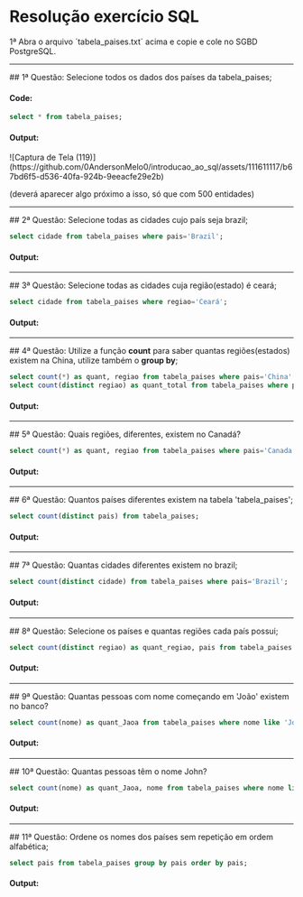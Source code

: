 # Resolução exercício SQL

1ª Abra o arquivo ´tabela_paises.txt´ acima e copie e cole no SGBD PostgreSQL.
<hr>
## 1ª Questão:
Selecione todos os dados dos países da tabela_paises;

<h4>Code:</h4>

```sql
select * from tabela_paises;
```
<h4>Output:</h4>
![Captura de Tela (119)](https://github.com/0AndersonMelo0/introducao_ao_sql/assets/111611117/b67bd6f5-d536-40fa-924b-9eeacfe29e2b)

(deverá aparecer algo próximo a isso, só que com 500 entidades)

<hr>
## 2ª Questão:
Selecione todas as cidades cujo país seja brazil;

```sql
select cidade from tabela_paises where pais='Brazil';
```
<h4>Output:</h4>

<hr>
## 3ª Questão:
Selecione todas as cidades cuja região(estado) é ceará;

```sql
select cidade from tabela_paises where regiao='Ceará';
```
<h4>Output:</h4>

<hr>
## 4ª Questão:
Utilize a função <b>count</b> para saber quantas regiões(estados) existem na China,
utilize também o <b>group by</b>;

```sql
select count(*) as quant, regiao from tabela_paises where pais='China' group by regiao;
select count(distinct regiao) as quant_total from tabela_paises where pais='China';
```
<h4>Output:</h4>

<hr>
## 5ª Questão:
Quais regiões, diferentes, existem no Canadá?

```sql
select count(*) as quant, regiao from tabela_paises where pais='Canada' group by regiao;
```
<h4>Output:</h4>

<hr>
## 6ª Questão:
Quantos países diferentes existem na tabela 'tabela_paises';

```sql
select count(distinct pais) from tabela_paises;
```
<h4>Output:</h4>

<hr>
## 7ª Questão:
Quantas cidades diferentes existem no brazil;

```sql
select count(distinct cidade) from tabela_paises where pais='Brazil';
```
<h4>Output:</h4>

<hr>
## 8ª Questão:
Selecione os países e quantas regiões cada país possui;

```sql
select count(distinct regiao) as quant_regiao, pais from tabela_paises group by pais;
```
<h4>Output:</h4>

<hr>
## 9ª Questão:
Quantas pessoas com nome começando em 'João' existem no banco?

```sql
select count(nome) as quant_Jaoa from tabela_paises where nome like 'João%';
```
<h4>Output:</h4>

<hr>
## 10ª Questão:
Quantas pessoas têm o nome John?

```sql
select count(nome) as quant_Jaoa, nome from tabela_paises where nome like 'John%' group by nome;
```
<h4>Output:</h4>

<hr>
## 11ª Questão:
Ordene os nomes dos países sem repetição em ordem alfabética;

```sql
select pais from tabela_paises group by pais order by pais;
```
<h4>Output:</h4>
